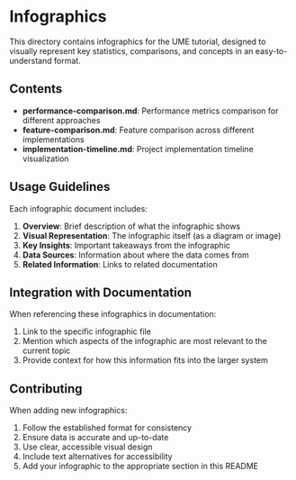# Infographics

This directory contains infographics for the UME tutorial, designed to visually represent key statistics, comparisons, and concepts in an easy-to-understand format.

## Contents

- **performance-comparison.md**: Performance metrics comparison for different approaches
- **feature-comparison.md**: Feature comparison across different implementations
- **implementation-timeline.md**: Project implementation timeline visualization

## Usage Guidelines

Each infographic document includes:

1. **Overview**: Brief description of what the infographic shows
2. **Visual Representation**: The infographic itself (as a diagram or image)
3. **Key Insights**: Important takeaways from the infographic
4. **Data Sources**: Information about where the data comes from
5. **Related Information**: Links to related documentation

## Integration with Documentation

When referencing these infographics in documentation:

1. Link to the specific infographic file
2. Mention which aspects of the infographic are most relevant to the current topic
3. Provide context for how this information fits into the larger system

## Contributing

When adding new infographics:

1. Follow the established format for consistency
2. Ensure data is accurate and up-to-date
3. Use clear, accessible visual design
4. Include text alternatives for accessibility
5. Add your infographic to the appropriate section in this README

